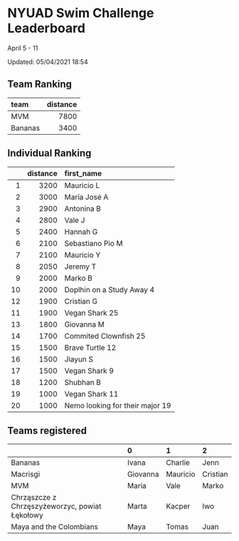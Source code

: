 # NYUAD Swim Challenge Leaderboard  
April 5 - 11  

Updated: 
05/04/2021 18:54

## Team Ranking  
| team    |   distance |
|:--------|-----------:|
| MVM     |       7800 |
| Bananas |       3400 |
## Individual Ranking  
|    |   distance | first_name                      |
|---:|-----------:|:--------------------------------|
|  1 |       3200 | Mauricio L                      |
|  2 |       3000 | María José  A                   |
|  3 |       2900 | Antonina B                      |
|  4 |       2800 | Vale J                          |
|  5 |       2400 | Hannah G                        |
|  6 |       2100 | Sebastiano Pio M                |
|  7 |       2100 | Mauricio  Y                     |
|  8 |       2050 | Jeremy T                        |
|  9 |       2000 | Marko B                         |
| 10 |       2000 | Doplhin on a Study Away 4       |
| 12 |       1900 | Cristian G                      |
| 11 |       1900 | Vegan Shark 25                  |
| 13 |       1800 | Giovanna M                      |
| 14 |       1700 | Commited Clownfish 25           |
| 15 |       1500 | Brave Turtle 12                 |
| 16 |       1500 | Jiayun S                        |
| 17 |       1500 | Vegan Shark 9                   |
| 18 |       1200 | Shubhan B                       |
| 19 |       1000 | Vegan Shark 11                  |
| 20 |       1000 | Nemo looking for their major 19 |
## Teams registered  
|                                                | 0        | 1        | 2        |
|:-----------------------------------------------|:---------|:---------|:---------|
| Bananas                                        | Ivana    | Charlie  | Jenn     |
| Macrisgi                                       | Giovanna | Mauricio | Cristian |
| MVM                                            | Maria    | Vale     | Marko    |
| Chrząszcze z Chrzęszyżeworzyc, powiat Łękołowy | Marta    | Kacper   | Iwo      |
| Maya and the Colombians                        | Maya     | Tomas    | Juan     |
